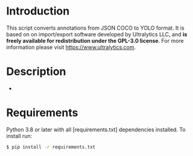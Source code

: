 # Introduction

This script converts annotations from JSON COCO to YOLO format. It is based on on import/export software developed by Ultralytics LLC, and **is freely available for redistribution under the GPL-3.0 license**. For more information please visit https://www.ultralytics.com.

# Description

-

# Requirements

Python 3.8 or later with all [requirements.txt] dependencies installed. To install run:
```bash
$ pip install -r requirements.txt
```

